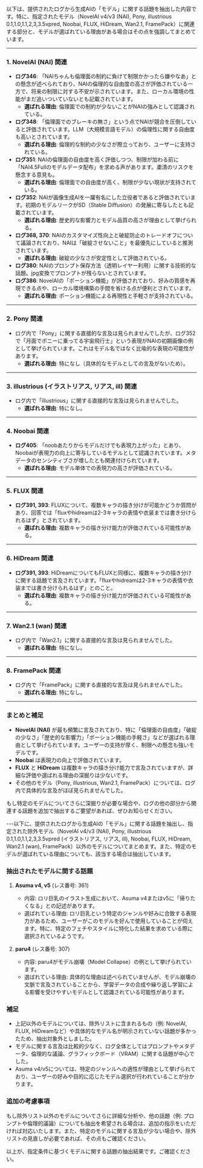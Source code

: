 以下は、提供されたログから生成AIの「モデル」に関する話題を抽出した内容です。特に、指定されたモデル（NovelAI v4/v3 (NAI), Pony, illustrious 0.1,1.0,1.1,2,3,3.5vpred, Noobai, FLUX, HiDream, Wan2.1, FramePack）に関連する部分と、モデルが選ばれている理由がある場合はその点を強調してまとめています。

---

### 1. **NovelAI (NAI) 関連**
- **ログ346**: 「NAIちゃんも倫理面の制約に負けて制限かかったら嫌やなあ」との懸念が述べられており、NAIの倫理的な自由度の高さが評価されている一方で、将来の制限に対する不安が示されています。また、ローカル環境の性能がまだ追いついていないとも記載されています。
  - **選ばれる理由**: 倫理面での制約が少ないことがNAIの強みとして認識されている。
- **ログ348**: 「倫理面でのブレーキの無さ」という点でNAIが競合を圧倒していると評価されています。LLM（大規模言語モデル）の倫理性に関する自由度も高いとされています。
  - **選ばれる理由**: 倫理的な制約の少なさが際立っており、ユーザーに支持されている。
- **ログ351**: NAIの倫理面の自由度を高く評価しつつ、制限が加わる前に「NAI4.5Fullのモデルデータ配布」を求める声があります。粛清のリスクを懸念する意見も。
  - **選ばれる理由**: 倫理面での自由度が高く、制限が少ない現状が支持されている。
- **ログ352**: NAIが画像生成AIを一躍有名にした立役者であると評価されています。初期のモデルリークがSD（Stable Diffusion）の発展に寄与したとも記載されています。
  - **選ばれる理由**: 歴史的な影響力とモデル品質の高さが理由として挙げられる。
- **ログ368, 370**: NAIのカスタマイズ性向上と破綻防止のトレードオフについて議論されており、NAIは「破綻させないこと」を最優先にしていると推測されています。
  - **選ばれる理由**: 破綻の少なさが安定性として評価されている。
- **ログ380**: NAIのプロンプト保存方法（透明レイヤー利用）に関する技術的な話題。jpg変換でプロンプトが残らないとされています。
- **ログ386**: NovelAIの「ポーション機能」が評価されており、好みの質感を再現できる点や、ローカル環境構築の手間を省ける点が便利とされています。
  - **選ばれる理由**: ポーション機能による再現性と手軽さが支持されている。

---

### 2. **Pony 関連**
- ログ内で「Pony」に関する直接的な言及は見られませんでしたが、ログ352で「月面でポニーに乗ってる宇宙飛行士」という表現がNAIの初期画像の例として挙げられています。これはモデル名ではなく比喩的な表現の可能性があります。
  - **選ばれる理由**: 特になし（具体的なモデルとしての言及がないため）。

---

### 3. **illustrious (イラストリアス, リアス, ill) 関連**
- ログ内で「illustrious」に関する直接的な言及は見られませんでした。
  - **選ばれる理由**: 特になし。

---

### 4. **Noobai 関連**
- **ログ405**: 「noobあたりからモデルだけでも表現力上がった」とあり、Noobaiが表現力の向上に寄与しているモデルとして認識されています。メタデータのセンシティブさが増したとも関連付けられています。
  - **選ばれる理由**: モデル単体での表現力の高さが評価されている。

---

### 5. **FLUX 関連**
- **ログ391, 393**: FLUXについて、複数キャラの描き分けが可能かどうか質問があり、回答では「fluxやhidreamは2-3キャラの表情や衣装までは書き分けられるはず」とされています。
  - **選ばれる理由**: 複数キャラの描き分け能力が評価されている可能性がある。

---

### 6. **HiDream 関連**
- **ログ391, 393**: HiDreamについてもFLUXと同様に、複数キャラの描き分けに関する話題で言及されています。「fluxやhidreamは2-3キャラの表情や衣装までは書き分けられるはず」とのこと。
  - **選ばれる理由**: 複数キャラの描き分け能力が評価されている可能性がある。

---

### 7. **Wan2.1 (wan) 関連**
- ログ内で「Wan2.1」に関する直接的な言及は見られませんでした。
  - **選ばれる理由**: 特になし。

---

### 8. **FramePack 関連**
- ログ内で「FramePack」に関する直接的な言及は見られませんでした。
  - **選ばれる理由**: 特になし。

---

### まとめと補足
- **NovelAI (NAI)** が最も頻繁に言及されており、特に「倫理面の自由度」「破綻の少なさ」「歴史的な影響力」「ポーション機能の手軽さ」などが選ばれる理由として挙げられています。ユーザーの支持が厚く、制限への懸念も強いモデルです。
- **Noobai** は表現力の向上で評価されています。
- **FLUX** と **HiDream** は複数キャラの描き分け能力で言及されていますが、詳細な評価や選ばれる理由の深掘りは少ないです。
- その他のモデル（Pony, illustrious, Wan2.1, FramePack）については、ログ内で具体的な言及がほぼ見られませんでした。

もし特定のモデルについてさらに深掘りが必要な場合や、ログの他の部分から関連する話題を追加で抽出するご要望があれば、ぜひお知らせください。

---以下に、提供されたログから生成AIの「モデル」に関する話題を抽出し、指定された除外モデル（NovelAI v4/v3 (NAI), Pony, illustrious 0.1,1.0,1.1,2,3,3.5vpred (イラストリアス, リアス, ill), Noobai, FLUX, HiDream, Wan2.1 (wan), FramePack）以外のモデルについてまとめます。また、特定のモデルが選ばれている理由についても、該当する場合は抽出しています。

### 抽出されたモデルに関する話題
1. **Asuma v4, v5** (レス番号: 361)
   - 内容: ロリ巨乳のイラスト生成において、Asuma v4またはv5に「帰りたくなる」との記述があります。
   - 選ばれている理由: ロリ巨乳という特定のジャンルや好みに合致する表現力があるため、ユーザーがこのモデルを好んで使用していることが伺えます。特に、特定のフェチやスタイルに特化した結果を求めている際に選択されているようです。

2. **paru4** (レス番号: 307)
   - 内容: paru4がモデル崩壊（Model Collapse）の例として挙げられています。
   - 選ばれている理由: 具体的な理由は述べられていませんが、モデル崩壊の文脈で言及されていることから、学習データの合成や繰り返し学習による影響を受けやすいモデルとして認識されている可能性があります。

### 補足
- 上記以外のモデルについては、除外リストに含まれるもの（例: NovelAI, FLUX, HiDreamなど）や具体的なモデル名が明示されていない話題が多かったため、抽出対象外としました。
- モデルに関する言及は比較的少なく、ログ全体としてはプロンプトやメタデータ、倫理的な議論、グラフィックボード（VRAM）に関する話題が中心でした。
- Asuma v4/v5については、特定のジャンルへの適性が理由として挙げられており、ユーザーの好みや目的に応じたモデル選択が行われていることが分かります。

### 追加の考慮事項
もし除外リスト以外のモデルについてさらに詳細な分析や、他の話題（例: プロンプトや倫理的議論）についても抽出を希望される場合は、追加の指示をいただければ対応いたします。また、特定のモデルに関する言及が少ない場合や、除外リストの見直しが必要であれば、その点もご確認ください。

以上が、指定条件に基づくモデルに関する話題の抽出結果です。ご確認ください。